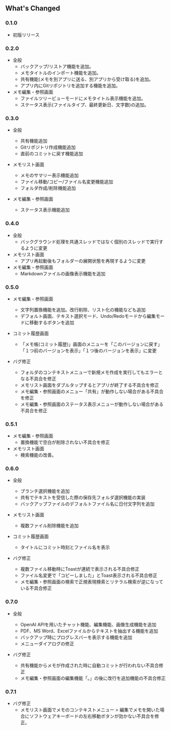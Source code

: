 ## What's Changed
### 0.1.0
* 初版リリース

### 0.2.0
* 全般
  * バックアップ/リストア機能を追加。
  * メモタイトルのインポート機能を追加。
  * 共有機能(メモを別アプリに送る、別アプリから受け取る)を追加。
  * アプリ内にGitリポジトリを追加する機能を追加。
* メモ編集・参照画面
  * ファイルツリービューモードにメモタイトル表示機能を追加。
  * ステータス表示(ファイルタイプ、最終更新日、文字数)の追加。

### 0.3.0
* 全般
  * 共有機能追加
  * Gitリポジトリ作成機能追加
  * 直前のコミットに戻す機能追加
  
* メモリスト画面
  * メモのサマリー表示機能追加
  * ファイル移動/コピー/ファイル名変更機能追加
  * フォルダ作成/削除機能追加
* メモ編集・参照画面
  * ステータス表示機能追加

### 0.4.0
* 全般
  * バックグラウンド処理を共通スレッドではなく個別のスレッドで実行するように変更
* メモリスト画面
  * アプリ再起動後もフォルダーの展開状態を再現するように変更
* メモ編集・参照画面
  * Markdownファイルの画像表示機能を追加

### 0.5.0
* メモ編集・参照画面
  * 文字列置換機能を追加。改行削除、リスト化の機能なども追加
  * デフォルト画面、テキスト選択モード、Undo/Redoモードから編集モードに移動するボタンを追加

* コミット履歴画面
  * 「メモ帳(コミット履歴)」画面のメニューを「このバージョンに戻す」「１つ前のバージョンを表示」「１つ後のバージョンを表示」に変更
* バグ修正
  * フォルダのコンテキストメニューで新規メモ作成を実行してもエラーとなる不具合を修正
  * メモリスト画面をダブルタップするとアプリが終了する不具合を修正
  * メモ編集・参照画面のメニュー「共有」が動作しない場合がある不具合を修正
  * メモ編集・参照画面のステータス表示メニューが動作しない場合がある不具合を修正

### 0.5.1
* メモ編集・参照画面
  * 置換機能で空白が削除されない不具合を修正
* メモリスト画面
  * 検索機能の改善。
  
### 0.6.0
* 全般
  * ブランチ選択機能を追加
  * 共有でテキストを受信した際の保存先フォルダ選択機能の実装
  * バックアップファイルのデフォルトファイル名に日付文字列を追加

* メモリスト画面
  * 複数ファイル削除機能を追加 

* コミット履歴画面
  * タイトルにコミット時刻とファイル名を表示

* バグ修正
  * 複数ファイル移動時にToastが連続で表示される不具合修正
  * ファイル名変更で「コピーしました」とToast表示される不具合修正
  * メモ編集・参照画面の検索で正規表現検索とリテラル検索が逆になっている不具合修正

### 0.7.0
* 全般
  * OpenAI APIを用いたチャット機能、編集機能、画像生成機能を追加
  * PDF、MS Word、Excelファイルからテキストを抽出する機能を追加
  * バックアップ時にプログレスバーを表示する機能を追加
  * メニューダイアログの修正

* バグ修正
  * 共有機能からメモが作成された時に自動コミットが行われない不具合修正
  * メモ編集・参照画面の編集機能「。」の後に改行を追加機能の不具合修正

### 0.7.1
* バグ修正
  * メモリスト画面でメモのコンテキストメニュー > 編集でメモを開いた場合にソフトウェアキーボードの左右移動ボタンが効かない不具合を修正。
  